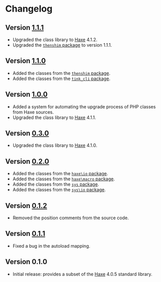 # Changelog

## Version [1.1.1](https://git.belin.io/cedx/haxe.php/compare/v1.1.0...v1.1.1)
- Upgraded the class library to [Haxe](https://haxe.org) 4.1.2.
- Upgraded the [`thenshim` package](https://lib.haxe.org/p/thenshim) to version 1.1.1.

## Version [1.1.0](https://git.belin.io/cedx/haxe.php/compare/v1.0.0...v1.1.0)
- Added the classes from the [`thenshim` package](https://lib.haxe.org/p/thenshim).
- Added the classes from the [`tink_cli` package](https://lib.haxe.org/p/tink_cli).

## Version [1.0.0](https://git.belin.io/cedx/haxe.php/compare/v0.3.0...v1.0.0)
- Added a system for automating the upgrade process of PHP classes from Haxe sources.
- Upgraded the class library to [Haxe](https://haxe.org) 4.1.1.

## Version [0.3.0](https://git.belin.io/cedx/haxe.php/compare/v0.2.0...v0.3.0)
- Upgraded the class library to [Haxe](https://haxe.org) 4.1.0.

## Version [0.2.0](https://git.belin.io/cedx/haxe.php/compare/v0.1.2...v0.2.0)
- Added the classes from the [`haxe\io` package](https://api.haxe.org/haxe/io).
- Added the classes from the [`haxe\macro` package](https://api.haxe.org/haxe/macro).
- Added the classes from the [`sys` package](https://api.haxe.org/sys).
- Added the classes from the [`sys\io` package](https://api.haxe.org/sys/io).

## Version [0.1.2](https://git.belin.io/cedx/haxe.php/compare/v0.1.1...v0.1.2)
- Removed the position comments from the source code.

## Version [0.1.1](https://git.belin.io/cedx/haxe.php/compare/v0.1.0...v0.1.1)
- Fixed a bug in the autoload mapping.

## Version 0.1.0
- Initial release: provides a subset of the [Haxe](https://haxe.org) 4.0.5 standard library.
